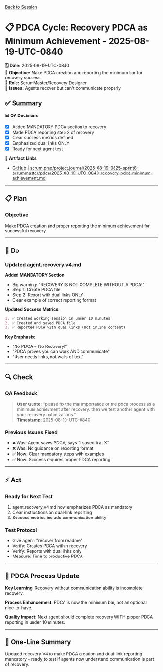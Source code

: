 [Back to Session](../)

# 📋 **PDCA Cycle: Recovery PDCA as Minimum Achievement - 2025-08-19-UTC-0840**

**🗓️ Date:** 2025-08-19-UTC-0840  
**🎯 Objective:** Make PDCA creation and reporting the minimum bar for recovery success  
**👤 Role:** ScrumMaster/Recovery Designer  
**🚨 Issues:** Agents recover but can't communicate properly

## **✅ Summary**

**📊 QA Decisions**
- [x] Added MANDATORY PDCA section to recovery
- [x] Made PDCA reporting step 2 of recovery
- [x] Clear success metrics defined
- [x] Emphasized dual links ONLY
- [x] Ready for next agent test

**🔗 Artifact Links**
- [GitHub](https://github.com/Cerulean-Circle-GmbH/Web4Articles/blob/test/recovery/scrum.pmo/project.journal/2025-08-19-0825-sprint8-scrummaster/pdca/2025-08-19-UTC-0840-recovery-pdca-minimum-achievement.md) | [scrum.pmo/project.journal/2025-08-19-0825-sprint8-scrummaster/pdca/2025-08-19-UTC-0840-recovery-pdca-minimum-achievement.md](2025-08-19-UTC-0840-recovery-pdca-minimum-achievement.md)

---

## **📋 Plan**

### **Objective**
Make PDCA creation and proper reporting the minimum achievement for successful recovery

---

## **🔨 Do**

### **Updated agent.recovery.v4.md**

**Added MANDATORY Section**:
- Big warning: "RECOVERY IS NOT COMPLETE WITHOUT A PDCA!"
- Step 1: Create PDCA file
- Step 2: Report with dual links ONLY
- Clear example of correct reporting format

**Updated Success Metrics**:
```markdown
1. ✅ Created working session in under 10 minutes
2. ✅ Created and saved PDCA file  
3. ✅ Reported PDCA with dual links (not inline content)
```

**Key Emphasis**:
- "No PDCA = No Recovery!"
- "PDCA proves you can work AND communicate"
- "User needs links, not walls of text"

---

## **🔍 Check**

### **QA Feedback**
> **User Quote**: "please fix the mai importance of the pdca process as a minimum achievment after recovery. then we test another agent with your recovery optimizations."  
> **Timestamp**: 2025-08-19-UTC-0840

### **Previous Issues Fixed**
- ❌ Was: Agent saves PDCA, says "I saved it at X"
- ❌ Was: No guidance on reporting format
- ✅ Now: Clear mandatory steps with examples
- ✅ Now: Success requires proper PDCA reporting

---

## **⚡ Act**

### **Ready for Next Test**
1. agent.recovery.v4.md now emphasizes PDCA as mandatory
2. Clear instructions on dual-link reporting
3. Success metrics include communication ability

### **Test Protocol**
- Give agent: "recover from readme"
- Verify: Creates PDCA within recovery
- Verify: Reports with dual links only
- Measure: Time to productive PDCA

---

## **🎯 PDCA Process Update**

**Key Learning**: Recovery without communication ability is incomplete recovery.

**Process Enhancement**: PDCA is now the minimum bar, not an optional nice-to-have.

**Quality Impact**: Next agent should complete recovery WITH proper PDCA reporting in under 10 minutes.

---

## **📝 One-Line Summary**
Updated recovery V4 to make PDCA creation and dual-link reporting mandatory - ready to test if agents now understand communication is part of recovery.